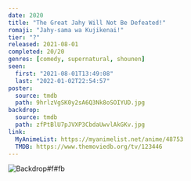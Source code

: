 ```yaml
---
date: 2020
title: "The Great Jahy Will Not Be Defeated!"
romaji: "Jahy-sama wa Kujikenai!"
tier: "?"
released: 2021-08-01
completed: 20/20
genres: [comedy, supernatural, shounen]
seen:
  first: "2021-08-01T13:49:08"
  last: "2022-01-02T22:54:57"
poster:
  source: tmdb
  path: 9hrlzVgSK0y2sA6Q3Nk8oSOIYUD.jpg
backdrop:
  source: tmdb
  path: zfPtBlU7pJVXP3CbdaUwvlAkGKv.jpg
link:
  MyAnimeList: https://myanimelist.net/anime/48753
  TMDB: https://www.themoviedb.org/tv/123446
---
```


![Backdrop#f#fb](https://www.themoviedb.org/t/p/original/clsLGcG4OWy1FMywOS0yUXWLWVE.jpg "Source: TMDB")
